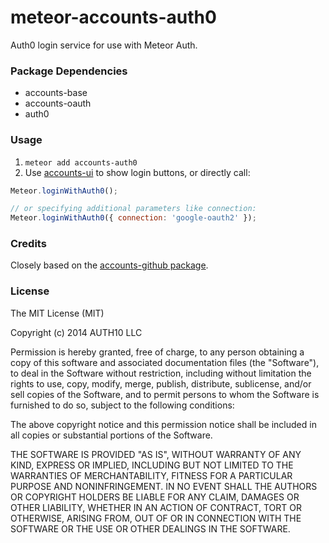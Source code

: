 meteor-accounts-auth0
=====================

Auth0 login service for use with Meteor Auth.

### Package Dependencies

* accounts-base
* accounts-oauth
* auth0

### Usage

1. `meteor add accounts-auth0`
2. Use [accounts-ui](http://docs.meteor.com/#accountsui) to show login buttons, or directly call:

~~~js
Meteor.loginWithAuth0();

// or specifying additional parameters like connection:
Meteor.loginWithAuth0({ connection: 'google-oauth2' });
~~~

### Credits
Closely based on the [accounts-github package](https://github.com/meteor/meteor/tree/master/packages/accounts-github).

### License
The MIT License (MIT)

Copyright (c) 2014 AUTH10 LLC

Permission is hereby granted, free of charge, to any person obtaining a copy of this software and associated documentation files (the "Software"), to deal in the Software without restriction, including without limitation the rights to use, copy, modify, merge, publish, distribute, sublicense, and/or sell copies of the Software, and to permit persons to whom the Software is furnished to do so, subject to the following conditions:

The above copyright notice and this permission notice shall be included in all copies or substantial portions of the Software.

THE SOFTWARE IS PROVIDED "AS IS", WITHOUT WARRANTY OF ANY KIND, EXPRESS OR IMPLIED, INCLUDING BUT NOT LIMITED TO THE WARRANTIES OF MERCHANTABILITY, FITNESS FOR A PARTICULAR PURPOSE AND NONINFRINGEMENT. IN NO EVENT SHALL THE AUTHORS OR COPYRIGHT HOLDERS BE LIABLE FOR ANY CLAIM, DAMAGES OR OTHER LIABILITY, WHETHER IN AN ACTION OF CONTRACT, TORT OR OTHERWISE, ARISING FROM, OUT OF OR IN CONNECTION WITH THE SOFTWARE OR THE USE OR OTHER DEALINGS IN THE SOFTWARE.
